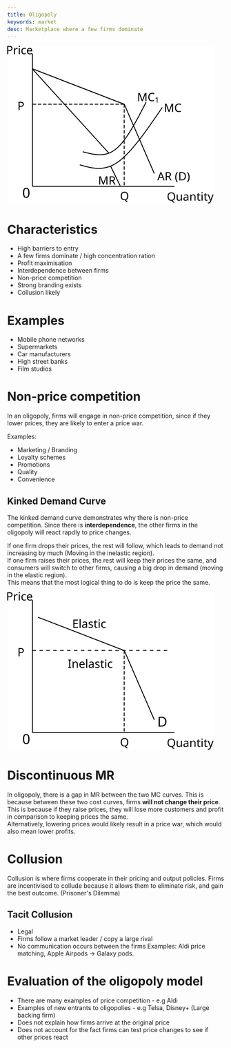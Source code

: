 ```yaml
---
title: Oligopoly
keywords: market
desc: Marketplace where a few firms dominate
---
```


![Oligopoly diagram](../diagrams/market_structures/oligopoly_diagram.svg#mono-black)

# Characteristics #
- High barriers to entry
- A few firms dominate / high concentration ration
- Profit maximisation
- Interdependence between firms
- Non-price competition
- Strong branding exists
- Collusion likely

# Examples #
- Mobile phone networks
- Supermarkets
- Car manufacturers
- High street banks
- Film studios

# Non-price competition #
In an oligopoly, firms will engage in non-price competition,
since if they lower prices, they are likely to enter a price war.

Examples:
- Marketing / Branding
- Loyalty schemes
- Promotions
- Quality
- Convenience

## Kinked Demand Curve ##

The kinked demand curve demonstrates why there is non-price competition.
Since there is **interdependence**, the other firms in the oligopoly will react rapdly to price changes.

If one firm drops their prices, the rest will follow, which leads to demand not increasing by much (Moving in the inelastic region).  
If one firm raises their prices, the rest will keep their prices the same, and consumers will switch to other firms, causing a big drop in demand (moving in the elastic region).  
This means that the most logical thing to do is keep the price the same.

![Kinked demand curve](../diagrams/market_structures/kinked_demand_curve.svg#mono-black)

# Discontinuous MR #
In oligopoly, there is a gap in MR between the two MC curves. This is because between these two cost curves, firms **will not change their price**.
This is because if they raise prices, they will lose more customers and profit in comparison to keeping prices the same.  
Alternatively, lowering prices would likely result in a price war, which would also mean lower profits.

# Collusion #
Collusion is where firms cooperate in their pricing and output policies.
Firms are incentivised to collude because it allows them to eliminate risk, and gain the best outcome. (Prisoner's Dilemma)

## Tacit Collusion ##
- Legal
- Firms follow a market leader / copy a large rival
- No communication occurs between the firms
Examples: Aldi price matching, Apple Airpods -> Galaxy pods.

# Evaluation of the oligopoly model #
- There are many examples of price competition - e.g Aldi
- Examples of new entrants to oligopolies - e.g Telsa, Disney+ (Large backing firm)
- Does not explain how firms arrive at the original price
- Does not account for the fact firms can test price changes to see if other prices react